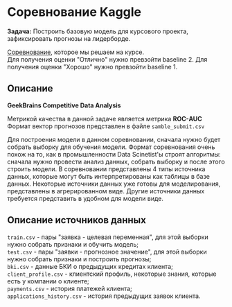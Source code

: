 # Соревнование Kaggle

**Задача:** Построить базовую модель для курсового проекта, зафиксировать прогнозы на лидерборде.  

[Соревнование](https://www.kaggle.com/c/geekbrains-competitive-data-analysis/leaderboard), которое мы решаем на курсе.  
Для получения оценки "Отлично" нужно превзойти baseline 2. Для получения оценки "Хорошо" нужно превзойти baseline 1.  

## Описание

**GeekBrains Competitive Data Analysis**  

Метрикой качества в данной задаче является метрика **ROC-AUC**  
Формат вектор прогнозов представлен в файле `samble_submit.csv`  

Для построения модели в данном соревновании, сначала нужно будет собрать выборку для обучения модели. Формат соревнования очень похож на то, как в промышленности Data Scinetist'ы строят алгоритмы: сначала нужно провести анализ данных, собрать выборку и после этого строить модели. В соревновании представлены 4 типы источника данных, которые могут быть интерпретированы как таблицы в базе данных. Некоторые источники данных уже готовы для моделирования, представлены в агрерированном виде. Другие источники данных требуется представить в удобном для модели виде.  

## Описание источников данных

`train.csv` - пары "заявка - целевая переменная", для этой выборки нужно собрать признаки и обучить модель;  
`test.csv` - пары "заявки - прогнозное значение", для этой выборки нужно собрать признаки и построить прогнозы;  
`bki.csv` - данные БКИ о предыдущих кредитах клиента;  
`client_profile.csv` - клиентский профиль, некоторые знания, которые есть у компании о клиенте;  
`payments.csv` - история платежей клиента;  
`applications_history.csv` - история предыдущих заявок клиента.  
